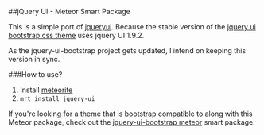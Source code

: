 ##jQuery UI - Meteor Smart Package

This is a simple port of [jqueryui](http://jqueryui.com/). Because the stable version of the [jquery ui bootstrap css theme](http://addyosmani.github.com/jquery-ui-bootstrap/) uses jquery UI 1.9.2.

As the jquery-ui-bootstrap project gets updated, I intend on keeping this version in sync.

###How to use?

1. Install [meteorite](https://github.com/oortcloud/meteorite)
2. `mrt install jquery-ui`

If you're looking for a theme that is bootstrap compatible to along with this Meteor package, check out the [jquery-ui-bootstrap meteor](https://github.com/TimHeckel/meteor-jquery-ui-bootstrap) smart package.
